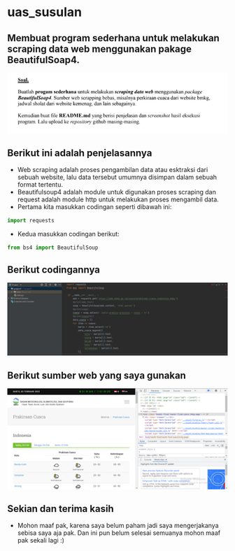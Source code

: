 # uas_susulan
## Membuat program sederhana untuk melakukan scraping data web menggunakan pakage BeautifulSoap4.

![gambar1](ss/ss_soal.PNG)

## Berikut ini adalah penjelasannya
* Web scraping adalah proses pengambilan data atau esktraksi dari sebuah website, lalu data tersebut umumnya disimpan dalam sebuah format tertentu.
* Beautifulsoup4 adalah module untuk digunakan proses scraping dan request adalah module http untuk melakukan proses mengambil data.
* Pertama kita masukkan codingan seperti dibawah ini:

```python
import requests
```

* Kedua masukkan codingan berikut:

```python
from bs4 import BeautifulSoup
```

## Berikut codingannya

![gambar2](ss/ss1.PNG)

## Berikut sumber web yang saya gunakan

![gambar3](ss/ss_2.PNG)

## Sekian dan terima kasih
* Mohon maaf pak, karena saya belum paham jadi saya mengerjakanya sebisa saya aja pak. Dan ini pun belum selesai semuanya mohon maaf pak sekali lagi :)

